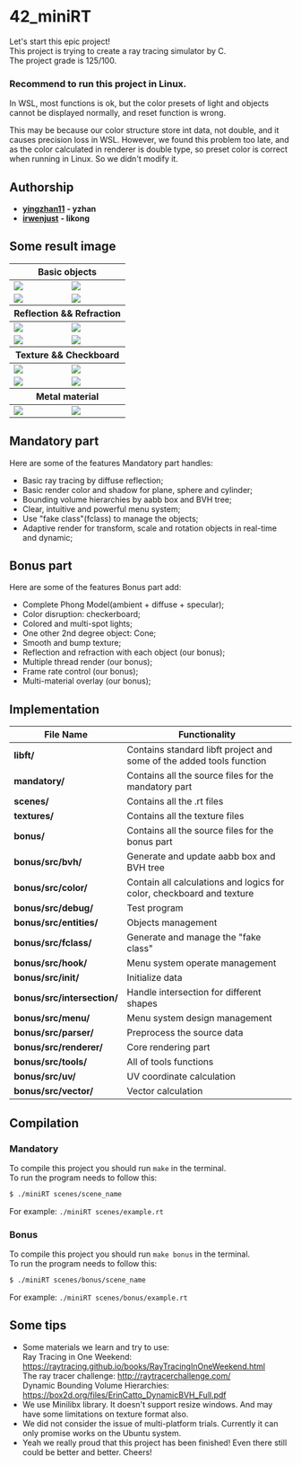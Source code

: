 # 42_miniRT
Let's start this epic project!   
This project is trying to create a ray tracing simulator by C.   
The project grade is 125/100.  

### **Recommend to run this project in Linux.**

In WSL, most functions is ok, but the color presets of light and objects cannot be displayed normally, and reset function is wrong.

This may be because our color structure store int data, not double, and it causes precision loss in WSL. However, we found this problem too late, and as the color calculated in renderer is double type, so preset color is correct when running in Linux. So we didn't modify it.

## **Authorship**

- [**yingzhan11**](https://github.com/yingzhan11) **- yzhan**  
- [**irwenjust**](https://github.com/irwenjust) **- likong**   

## **Some result image**
<table align=center>
	<thead>
		<tr>
			<th colspan=2>Basic objects</th>
		</tr>
	</thead>
	<tbody>
		<tr>
			<td><image src="asserts/sphere.png"></td>
			<td><image src="asserts/cone.png"></td>
		</tr>
		<tr>
			<td><image src="asserts/cylinder.png"></td>
			<td><image src="asserts/multi_lights.png"></td>
		</tr>
	</tbody>
	<thead>
		<tr>
			<th colspan=2>Reflection && Refraction</th>
		</tr>
	</thead>
	<tbody>
		<tr>
			<td><image src="asserts/planes.png"></td>
			<td><image src="asserts/bubbles.png"></td>
		</tr>
		<tr>
			<td><image src="asserts/glass.png"></td>
			<td><image src="asserts/mirrors.png"></td>
		</tr>
	</tbody>
	<thead>
		<tr>
			<th colspan=2>Texture && Checkboard</th>
		</tr>
	</thead>
	<tbody>
		<tr>
			<td><image src="asserts/solar.png"></td>
			<td><image src="asserts/earth.png"></td>
		</tr>
		<tr>
			<td><image src="asserts/sphere_checkboard.png"></td>
			<td><image src="asserts/octagon.png"></td>
		</tr>
	</tbody>
	<thead>
		<tr>
			<th colspan=2>Metal material</th>
		</tr>
	</thead>
	<tbody>
		<tr>
			<td><image src="asserts/snowman_metal.png"></td>
			<td><image src="asserts/stickman.png"></td>
		</tr>
	</tbody>
</table>

## **Mandatory part**  
Here are some of the features Mandatory part handles:  
- Basic ray tracing by diffuse reflection;
- Basic render color and shadow for plane, sphere and cylinder;
- Bounding volume hierarchies by aabb box and BVH tree;
- Clear, intuitive and powerful menu system;
- Use "fake class"(fclass) to manage the objects;
- Adaptive render for transform, scale and rotation objects in real-time and dynamic;

## **Bonus part**  
Here are some of the features Bonus part add:  
- Complete Phong Model(ambient + diffuse + specular);
- Color disruption: checkerboard;
- Colored and multi-spot lights;
- One other 2nd degree object: Cone;
- Smooth and bump texture;
- Reflection and refraction with each object (our bonus);
- Multiple thread render (our bonus);
- Frame rate control (our bonus);
- Multi-material overlay (our bonus);

## **Implementation**  
<table align=center>
	<thead>
		<tr>
			<th>File Name</th>
			<th>Functionality</th>
		</tr>
	</thead>
	<tbody>
		<tr>
			<td><strong>libft/</strong> </td>
			<td>Contains standard libft project and some of the added tools function</td>
		</tr>
		<tr>
			<td><strong>mandatory/</strong> </td>
			<td>Contains all the source files for the mandatory part</td>
		</tr>
		<tr>
			<td><strong>scenes/</strong> </td>
			<td>Contains all the .rt files</td>
		</tr>
		<tr>
			<td><strong>textures/</strong> </td>
			<td>Contains all the texture files</td>
		</tr>
		<tr>
			<td><strong>bonus/</strong> </td>
			<td>Contains all the source files for the bonus part</td>
		</tr>
		<tr>
			<td><strong>bonus/src/bvh/</strong> </td>
			<td>Generate and update aabb box and BVH tree</td>
		</tr>
		<tr>
			<td><strong>bonus/src/color/</strong> </td>
			<td>Contain all calculations and logics for color, checkboard and texture</td>
		</tr>
		<tr>
			<td><strong>bonus/src/debug/</strong> </td>
			<td>Test program</td>
		</tr>
		<tr>
			<td><strong>bonus/src/entities/</strong> </td>
			<td>Objects management</td>
		</tr>
		<tr>
			<td><strong>bonus/src/fclass/</strong> </td>
			<td>Generate and manage the "fake class"</td>
		</tr>
		<tr>
			<td><strong>bonus/src/hook/</strong> </td>
			<td>Menu system operate management</td>
		</tr>
		<tr>
			<td><strong>bonus/src/init/</strong> </td>
			<td>Initialize data</td>
		</tr>
		<tr>
			<td><strong>bonus/src/intersection/</strong> </td>
			<td>Handle intersection for different shapes</td>
		</tr>
		<tr>
			<td><strong>bonus/src/menu/</strong> </td>
			<td>Menu system design management</td>
		</tr>
		<tr>
			<td><strong>bonus/src/parser/</strong> </td>
			<td>Preprocess the source data</td>
		</tr>
		<tr>
			<td><strong>bonus/src/renderer/</strong> </td>
			<td>Core rendering part</td>
		</tr>
		<tr>
			<td><strong>bonus/src/tools/</strong> </td>
			<td>All of tools functions</td>
		</tr>
		<tr>
			<td><strong>bonus/src/uv/</strong> </td>
			<td>UV coordinate calculation</td>
		</tr>
		<tr>
			<td><strong>bonus/src/vector/</strong> </td>
			<td>Vector calculation</td>
		</tr>
	</tbody>
</table>

## **Compilation**   
### **Mandatory**
To compile this project you should run `make` in the terminal.    
To run the program needs to follow this:   
```sh  
$ ./miniRT scenes/scene_name 
```   
For example: `./miniRT scenes/example.rt`  
### **Bonus**
To compile this project you should run `make bonus` in the terminal.    
To run the program needs to follow this:   
```sh  
$ ./miniRT scenes/bonus/scene_name 
```   
For example: `./miniRT scenes/bonus/example.rt`  

## **Some tips**
- Some materials we learn and try to use:   
Ray Tracing in One Weekend: https://raytracing.github.io/books/RayTracingInOneWeekend.html   
The ray tracer challenge: http://raytracerchallenge.com/  
Dynamic Bounding Volume Hierarchies: https://box2d.org/files/ErinCatto_DynamicBVH_Full.pdf
- We use Minilibx library. It doesn't support resize windows. And may have some limitations on texture format also.
- We did not consider the issue of multi-platform trials. Currently it can only promise works on the Ubuntu system.
- Yeah we really proud that this project has been finished! Even there still could be better and better. Cheers!



